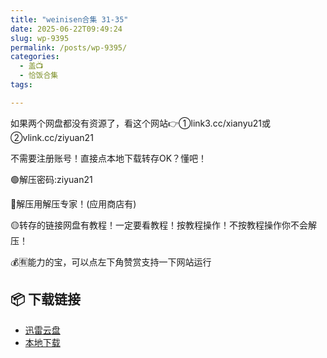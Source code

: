 ```yaml
---
title: "weinisen合集 31-35"
date: 2025-06-22T09:49:24
slug: wp-9395
permalink: /posts/wp-9395/
categories:
  - 盖📺
  - 恰饭合集
tags:

---
```


如果两个网盘都没有资源了，看这个网站👉①link3.cc/xianyu21或②vlink.cc/ziyuan21

不需要注册账号！直接点本地下载转存OK？懂吧！

🟢解压密码:ziyuan21

🔵解压用解压专家！(应用商店有)

🟡转存的链接网盘有教程！一定要看教程！按教程操作！不按教程操作你不会解压！

💰🈶能力的宝，可以点左下角赞赏支持一下网站运行

## 📦 下载链接
- [迅雷云盘](https://blziyuan21.com/pay-download/9395?key=686e090e1b&down_id=0)
- [本地下载](https://blziyuan21.com/pay-download/9395?key=686e090e1b&down_id=1)


